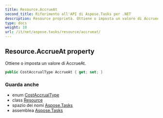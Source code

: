```yaml
---
title: Resource.AccrueAt
second_title: Riferimento all'API di Aspose.Tasks per .NET
description: Resource proprietà. Ottiene o imposta un valore di AccrueAt.
type: docs
weight: 10
url: /it/net/aspose.tasks/resource/accrueat/
---
```

## Resource.AccrueAt property

Ottiene o imposta un valore di AccrueAt.

```csharp
public CostAccrualType AccrueAt { get; set; }
```

### Guarda anche

* enum [CostAccrualType](../../costaccrualtype/)
* class [Resource](../)
* spazio dei nomi [Aspose.Tasks](../../resource/)
* assemblea [Aspose.Tasks](../../../)


